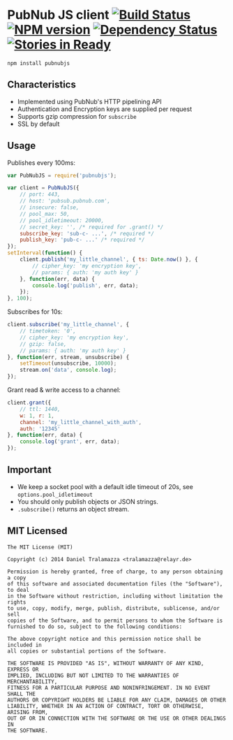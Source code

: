 # PubNub JS client [![Build Status](https://travis-ci.org/tralamazza/pubnubjs.svg?branch=master)](https://travis-ci.org/tralamazza/pubnubjs) [![NPM version](https://badge.fury.io/js/pubnubjs.svg)](http://badge.fury.io/js/pubnubjs) [![Dependency Status](https://gemnasium.com/tralamazza/pubnubjs.svg)](https://gemnasium.com/tralamazza/pubnubjs) [![Stories in Ready](https://badge.waffle.io/tralamazza/pubnubjs.png?label=ready&title=Ready)](https://waffle.io/tralamazza/pubnubjs)

	npm install pubnubjs

## Characteristics

* Implemented using PubNub's HTTP pipelining API
* Authentication and Encryption keys are supplied per request
* Supports gzip compression for `subscribe`
* SSL by default

## Usage

Publishes every 100ms:

```js
var PubNubJS = require('pubnubjs');

var client = PubNubJS({
	// port: 443,
	// host: 'pubsub.pubnub.com',
	// insecure: false,
	// pool_max: 50,
	// pool_idletimeout: 20000,
	// secret_key: '', /* required for .grant() */
	subscribe_key: 'sub-c- ...', /* required */
	publish_key: 'pub-c- ...' /* required */
});
setInterval(function() {
	client.publish('my_little_channel', { ts: Date.now() }, {
		// cipher_key: 'my encryption key',
		// params: { auth: 'my auth key' }
	}, function(err, data) {
		console.log('publish', err, data);
	});
}, 100);
```

Subscribes for 10s:

```js
client.subscribe('my_little_channel', {
	// timetoken: '0',
	// cipher_key: 'my encryption key',
	// gzip: false,
	// params: { auth: 'my auth key' }
}, function(err, stream, unsubscribe) {
	setTimeout(unsubscribe, 10000);
	stream.on('data', console.log);
});
```

Grant read & write access to a channel:

```js
client.grant({
	// ttl: 1440,
	w: 1, r: 1,
	channel: 'my_little_channel_with_auth',
	auth: '12345'
}, function(err, data) {
	console.log('grant', err, data);
});
```

## Important

* We keep a socket pool with a default idle timeout of 20s, see `options.pool_idletimeout`
* You should only publish objects or JSON strings.
* `.subscribe()` returns an object stream.

## MIT Licensed

	The MIT License (MIT)

	Copyright (c) 2014 Daniel Tralamazza <tralamazza@relayr.de>

	Permission is hereby granted, free of charge, to any person obtaining a copy
	of this software and associated documentation files (the "Software"), to deal
	in the Software without restriction, including without limitation the rights
	to use, copy, modify, merge, publish, distribute, sublicense, and/or sell
	copies of the Software, and to permit persons to whom the Software is
	furnished to do so, subject to the following conditions:

	The above copyright notice and this permission notice shall be included in
	all copies or substantial portions of the Software.

	THE SOFTWARE IS PROVIDED "AS IS", WITHOUT WARRANTY OF ANY KIND, EXPRESS OR
	IMPLIED, INCLUDING BUT NOT LIMITED TO THE WARRANTIES OF MERCHANTABILITY,
	FITNESS FOR A PARTICULAR PURPOSE AND NONINFRINGEMENT. IN NO EVENT SHALL THE
	AUTHORS OR COPYRIGHT HOLDERS BE LIABLE FOR ANY CLAIM, DAMAGES OR OTHER
	LIABILITY, WHETHER IN AN ACTION OF CONTRACT, TORT OR OTHERWISE, ARISING FROM,
	OUT OF OR IN CONNECTION WITH THE SOFTWARE OR THE USE OR OTHER DEALINGS IN
	THE SOFTWARE.
